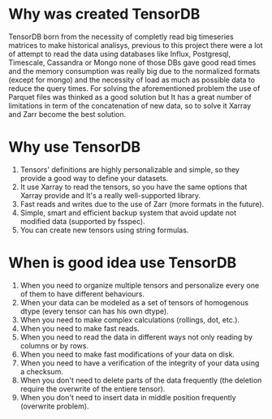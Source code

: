 # Why was created TensorDB
TensorDB born from the necessity of completly read big timeseries matrices to make historical analisys, previous to this project there were a lot of attempt to read the data using databases like Influx, Postgresql, Timescale, Cassandra or Mongo none of those DBs gave good read times and the memory consumption was really big due to the normalized formats (except for mongo) and the necessity of load as much as possible data to reduce the query times. For solving the aforementioned problem the use of Parquet files was thinked as a good solution but It has a great number of limitations in term of the concatenation of new data, so to solve it Xarray and Zarr become the best solution.

# Why use TensorDB
1. Tensors' definitions are highly personalizable and simple, so they provide a good way to define your datasets.
2. It use Xarray to read the tensors, so you have the same options that Xarray provide and It's a really well-supported library.
3. Fast reads and writes due to the use of Zarr (more formats in the future).
4. Simple, smart and efficient backup system that avoid update not modified data (supported by fsspec).
5. You can create new tensors using string formulas.

# When is good idea use TensorDB
1. When you need to organize multiple tensors and personalize every one of them to have different behaviours.
2. When your data can be modeled as a set of tensors of homogenous dtype (every tensor can has his own dtype).
3. When you need to make complex calculations (rollings, dot, etc.).
4. When you need to make fast reads.
5. When you need to read the data in different ways not only reading by columns or by rows.
6. When you need to make fast modifications of your data on disk.
7. When you need to have a verification of the integrity of your data using a checksum.
8. When you don't need to delete parts of the data frequently (the deletion require the overwrite of the entiere tensor).
9. When you don't need to insert data in middle position frequently (overwrite problem).


